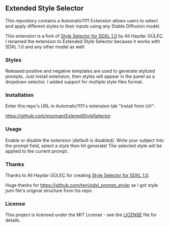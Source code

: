 ## Extended Style Selector

This repository contains a Automatic1111 Extension allows users to select and apply 
different styles to their inputs using any Stable Diffusion model.

This extension is a fork of [Style Selector for SDXL 1.0](https://github.com/ahgsql/StyleSelectorXL.git) 
by Ali Haydar GÜLEÇ. I renamed the extension to Extended Style Selector because it works 
with SDXL 1.0 and any other model as well. 

### Styles

Released positive and negative templates are used to generate stylized prompts. Just 
install extension, then styles will appear in the panel as a dropdown selector.
I added support for multiple style files format.

### Installation

Enter this repo's URL in Automatic1111's extension tab "Install from Url":

https://github.com/mozman/ExtenedStyleSelector

### Usage

Enable or disable the extension (default is disabled). 
Write your subject into the prompt field, select a style then hit generate! The selected 
style will be applied to the current prompt.

### Thanks

Thanks to Ali Haydar GÜLEÇ for creating [Style Selector for SDXL 1.0](https://github.com/ahgsql/StyleSelectorXL.git).

Huge thanks for https://github.com/twri/sdxl_prompt_styler as I got style json file's 
original structure from his repo.

### License

This project is licensed under the MIT License - see the [LICENSE](LICENSE) file for details.
